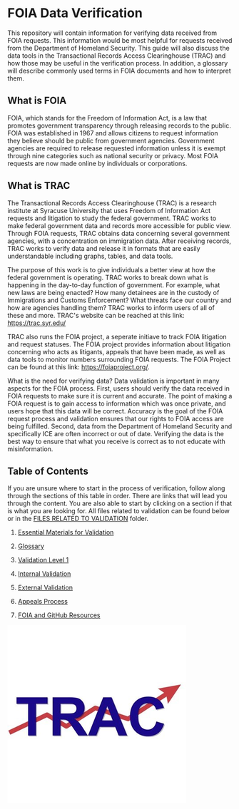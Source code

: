 # FOIA Data Verification
This repository will contain information for verifying data received from FOIA requests. This information would be most helpful for requests received from the Department of Homeland Security. This guide will also discuss the data tools in the Transactional Records Access Clearinghouse (TRAC) and how those may be useful in the verification process. In addition, a glossary will describe commonly used terms in FOIA documents and how to interpret them.

## What is FOIA
FOIA, which stands for the Freedom of Information Act, is a law that promotes government transparency through releasing records to the public. FOIA was established in 1967 and allows citizens to request information they believe should be public from government agencies. Government agencies are required to release requested information unless it is exempt through nine categories such as national security or privacy. Most FOIA requests are now made online by individuals or corporations.   

## What is TRAC

The Transactional Records Access Clearinghouse (TRAC) is a research institute at Syracuse University that uses Freedom of Information Act requests and litigation to study the federal government. TRAC works to make federal government data and records more accessible for public view. Through FOIA requests, TRAC obtains data concerning several government agencies, with a concentration on immigration data. After receiving records, TRAC works to verify data and release it in formats that are easily understandable including graphs, tables, and data tools.

The purpose of this work is to give individuals a better view at how the federal government is operating. TRAC works to break down what is happening in the day-to-day function of government. For example, what new laws are being enacted? How many detainees are in the custody of Immigrations and Customs Enforcement? What threats face our country and how are agencies handling them? TRAC works to inform users of all of these and more. TRAC's website can be reached at this link: https://trac.syr.edu/

TRAC also runs the FOIA project, a seperate initiave to track FOIA litigation and request statuses. The FOIA project provides information about litigation concerning who acts as litigants, appeals that have been made, as well as data tools to monitor numbers surrounding FOIA requests. The FOIA Project can be found at this link: https://foiaproject.org/.

What is the need for verifying data?
Data validation is important in many aspects for the FOIA process. First, users should verify the data received in FOIA requests to make sure it is current and accurate. The point of making a FOIA request is to gain access to information which was once private, and users hope that this data will be correct. Accuracy is the goal of the FOIA request process and validation ensures that our rights to FOIA access are being fulfilled. 
Second, data from the Department of Homeland Security and specifically ICE are often incorrect or out of date. Verifying the data is the best way to ensure that what you receive is correct as to not educate with misinformation.

## Table of Contents
If you are unsure where to start in the process of verification, follow along through the sections of this table in order. There are links that will lead you through the content. You are also able to start by clicking on a section if that is what you are looking for. All files related to validation can be found below or in the [FILES RELATED TO VALIDATION](FILES_RELATED_TO_VALIDATION) folder. 


1. [Essential Materials for Validation](FILES_RELATED_TO_VALIDATION/Essential_Materials_for_Validation.md)

2. [Glossary](FILES_RELATED_TO_VALIDATION/Glossary.md)

3. [Validation Level 1](FILES_RELATED_TO_VALIDATION/Validation_Level_1.md)

4. [Internal Validation](FILES_RELATED_TO_VALIDATION/Internal_Validation.md)

5. [External Validation](FILES_RELATED_TO_VALIDATION/External_Validation%20.md)

6. [Appeals Process](FILES_RELATED_TO_VALIDATION/Appeals_Process.md)

7. [FOIA and GitHub Resources](FILES_RELATED_TO_VALIDATION/FOIA_and_GitHub_Resources.md)

![TRAC which contains the words TRAC and a red trendline arrow](Images/trac.jpeg)
